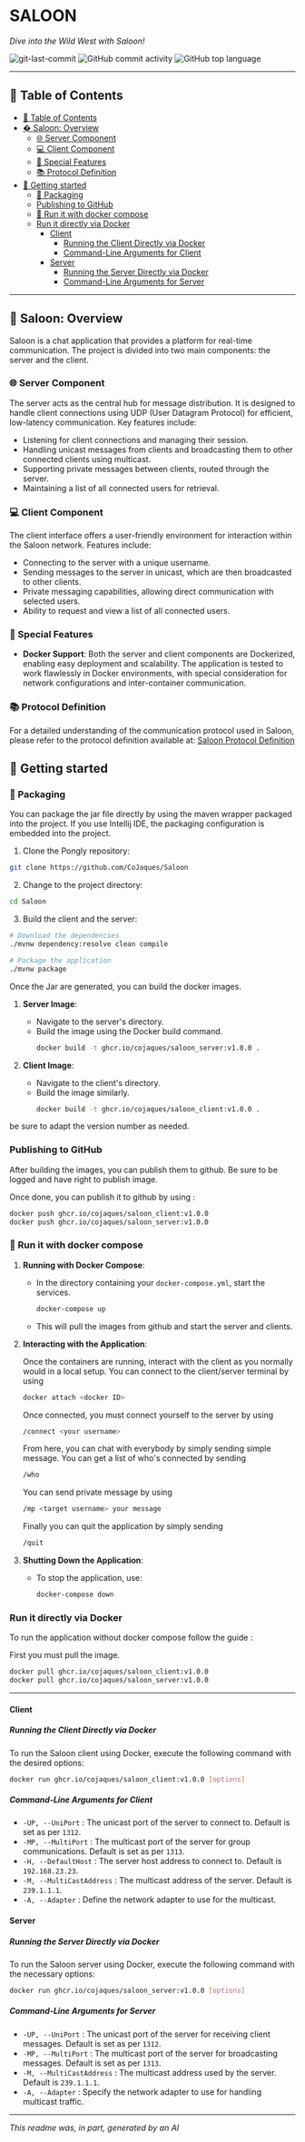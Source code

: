 # SALOON
*Dive into the Wild West with Saloon!*

<div>
<img src="https://img.shields.io/github/last-commit/CoJaques/Saloon?style=flat-square&color=5D6D7E" alt="git-last-commit" />
<img src="https://img.shields.io/github/commit-activity/m/CoJaques/Saloon?style=flat-square&color=5D6D7E" alt="GitHub commit activity" />
<img src="https://img.shields.io/github/languages/top/CoJaques/Saloon?style=flat-square&color=5D6D7E" alt="GitHub top language" />
</div>

---

## 📖 Table of Contents
- [📖 Table of Contents](#-table-of-contents)
- [� Saloon: Overview](#-saloon-overview)
  - [🌐 Server Component](#-server-component)
  - [💻 Client Component](#-client-component)
  - [🌟 Special Features](#-special-features)
  - [📚 Protocol Definition](#-protocol-definition)
- [🚀 Getting started](#-getting-started)
  - [🔧 Packaging](#-packaging)
  - [Publishing to GitHub](#publishing-to-github)
  - [📖 Run it with docker compose](#-run-it-with-docker-compose)
  - [Run it directly via Docker](#run-it-directly-via-docker)
    - [Client](#client)
      - [Running the Client Directly via Docker](#running-the-client-directly-via-docker)
      - [Command-Line Arguments for Client](#command-line-arguments-for-client)
    - [Server](#server)
      - [Running the Server Directly via Docker](#running-the-server-directly-via-docker)
      - [Command-Line Arguments for Server](#command-line-arguments-for-server)

---

## 🚀 Saloon: Overview

Saloon is a chat application that provides a platform for real-time communication. The project is divided into two main components: the server and the client. 

### 🌐 Server Component
The server acts as the central hub for message distribution. It is designed to handle client connections using UDP (User Datagram Protocol) for efficient, low-latency communication. Key features include:
- Listening for client connections and managing their session.
- Handling unicast messages from clients and broadcasting them to other connected clients using multicast.
- Supporting private messages between clients, routed through the server.
- Maintaining a list of all connected users for retrieval.

### 💻 Client Component
The client interface offers a user-friendly environment for interaction within the Saloon network. Features include:
- Connecting to the server with a unique username.
- Sending messages to the server in unicast, which are then broadcasted to other clients.
- Private messaging capabilities, allowing direct communication with selected users.
- Ability to request and view a list of all connected users.

### 🌟 Special Features
- **Docker Support**: Both the server and client components are Dockerized, enabling easy deployment and scalability. The application is tested to work flawlessly in Docker environments, with special consideration for network configurations and inter-container communication.

### 📚 Protocol Definition
For a detailed understanding of the communication protocol used in Saloon, please refer to the protocol definition available at: [Saloon Protocol Definition](https://github.com/CoJaques/Saloon/tree/main/Protocol_Application)

## 🚀 Getting started

### 🔧 Packaging

You can package the jar file directly by using the maven wrapper packaged into the project. If you use Intellij IDE, the packaging configuration is embedded into the project.

1. Clone the Pongly repository:
```sh
git clone https://github.com/CoJaques/Saloon
```

2. Change to the project directory:
```sh
cd Saloon
```

3. Build the client and the server:
```sh
# Download the dependencies
./mvnw dependency:resolve clean compile

# Package the application
./mvnw package
```

Once the Jar are generated, you can build the docker images.

1. **Server Image**:
   - Navigate to the server's directory.
   - Build the image using the Docker build command.
     ```bash
     docker build -t ghcr.io/cojaques/saloon_server:v1.0.0 .
     ```

2. **Client Image**:
   - Navigate to the client's directory.
   - Build the image similarly.
     ```bash
     docker build -t ghcr.io/cojaques/saloon_client:v1.0.0 .
     ```

be sure to adapt the version number as needed.

### Publishing to GitHub

After building the images, you can publish them to github. Be sure to be logged and have right to publish image.

Once done, you can publish it to github by using :

```sh
docker push ghcr.io/cojaques/saloon_client:v1.0.0
docker push ghcr.io/cojaques/saloon_server:v1.0.0
```

### 📖 Run it with docker compose

1. **Running with Docker Compose**:
   - In the directory containing your `docker-compose.yml`, start the services.
     ```bash
     docker-compose up
     ```
   - This will pull the images from github and start the server and clients.

2. **Interacting with the Application**:
   
   Once the containers are running, interact with the client as you normally would in a local setup. You can connect to the client/server terminal by using
     ```bash
     docker attach <docker ID>
     ```

    Once connected, you must connect yourself to the server by using
     ```bash
     /connect <your username>
     ```
     From here, you can chat with everybody by simply sending simple message.
     You can get a list of who's connected by sending
    ```bash
    /who
    ```
     You can send private message by using
    ```bash
    /mp <target username> your message
    ```

    Finally you can quit the application by simply sending

    ```bash
    /quit
    ```
     

4. **Shutting Down the Application**:
   - To stop the application, use:
     ```bash
     docker-compose down
     ```

### Run it directly via Docker 

To run the application without docker compose follow the guide :

First you must pull the image.

```sh
docker pull ghcr.io/cojaques/saloon_client:v1.0.0
docker pull ghcr.io/cojaques/saloon_server:v1.0.0
```

---

#### Client

##### Running the Client Directly via Docker

To run the Saloon client using Docker, execute the following command with the desired options:

```sh
docker run ghcr.io/cojaques/saloon_client:v1.0.0 [options]
```

##### Command-Line Arguments for Client

- `-UP, --UniPort` : The unicast port of the server to connect to. Default is set as per `1312`.
- `-MP, --MultiPort` : The multicast port of the server for group communications. Default is set as per `1313`.
- `-H, --DefaultHost` : The server host address to connect to. Default is `192.168.23.23`.
- `-M, --MultiCastAddress` : The multicast address of the server. Default is `239.1.1.1`.
- `-A, --Adapter` : Define the network adapter to use for the multicast.

#### Server

##### Running the Server Directly via Docker

To run the Saloon server using Docker, execute the following command with the necessary options:

```sh
docker run ghcr.io/cojaques/saloon_server:v1.0.0 [options]
```

##### Command-Line Arguments for Server

- `-UP, --UniPort` : The unicast port of the server for receiving client messages. Default is set as per `1312`.
- `-MP, --MultiPort` : The multicast port of the server for broadcasting messages. Default is set as per `1313`.
- `-M, --MultiCastAddress` : The multicast address used by the server. Default is `239.1.1.1`.
- `-A, --Adapter` : Specify the network adapter to use for handling multicast traffic.

---


*This readme was, in part, generated by an AI*
